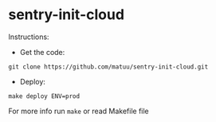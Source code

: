 # sentry-init-cloud

Instructions:

* Get the code:

```
git clone https://github.com/matuu/sentry-init-cloud.git
```

* Deploy:

```
make deploy ENV=prod
```

For more info run `make` or read Makefile file
